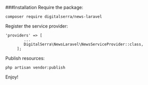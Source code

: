 ###Installation
Require the package:
```
composer require digitalserra/news-laravel
```
Register the service provider:
```
'providers' => [
        ...
        DigitalSerra\NewsLaravel\NewsServiceProvider::class,
     ];   
```
Publish resources:
```
php artisan vendor:publish
```
Enjoy!
